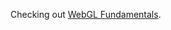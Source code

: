 Checking out [WebGL Fundamentals](http://webglfundamentals.org/webgl/lessons/webgl-fundamentals.html).
